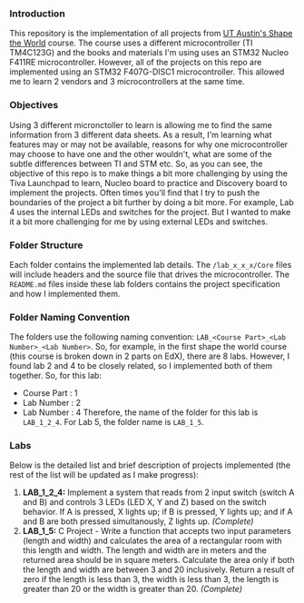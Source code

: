 ### Introduction
This repository is the implementation of all projects from [UT Austin's Shape the World](https://www.edx.org/course/embedded-systems-shape-the-world-microcontroller-i) course. The course uses a different microcontroller (TI TM4C123G) and the books and materials I'm using uses an STM32 Nucleo F411RE microcontroller. However, all of the projects on this repo are implemented using an STM32 F407G-DISC1 microcontroller. This allowed me to learn 2 vendors and 3 microcontrollers at the same time. 

### Objectives
Using 3 different micronctoller to learn is allowing me to find the same information from 3 different data sheets. As a result, I'm learning what features may or may not be available, reasons for why one microcontroller may choose to have one and the other wouldn't, what are some of the subtle differences between TI and STM etc. So, as you can see, the objective of this repo is to make things a bit more challenging by using the Tiva Launchpad to learn, Nucleo board to practice and Discovery board to implement the projects. Often times you'll find that I try to push the boundaries of the project a bit further by doing a bit more. For example, Lab 4 uses the internal LEDs and switches for the project. But I wanted to make it a bit more challenging for me by using external LEDs and switches.

### Folder Structure
Each folder contains the implemented lab details. The `/lab_x_x_x/Core` files will include headers and the source file that drives the microcontroller. The `README.md` files inside these lab folders contains the project specification and how I implemented them. 

### Folder Naming Convention
The folders use the following naming convention: `LAB_<Course Part>_<Lab Number>_<Lab Number>`. So, for example, in the first shape the world course (this course is broken down in 2 parts on EdX), there are 8 labs. However, I found lab 2 and 4 to be closely related, so I implemented both of them together. So, for this lab:
- Course Part : 1
- Lab Number  : 2
- Lab Number  : 4
Therefore, the name of the folder for this lab is `LAB_1_2_4`. For Lab 5, the folder name is `LAB_1_5`.

### Labs
Below is the detailed list and brief description of projects implemented (the rest of the list will be updated as I make progress):
1. **LAB_1_2_4:** Implement a system that reads from 2 input switch (switch A and B) and controls 3 LEDs (LED X, Y and Z) based on the switch behavior. If A is pressed, X lights up; if B is pressed, Y lights up; and if A and B are both pressed simultanously, Z lights up. *(Complete)*
2. **LAB_1_5:** C Project - Write a function that accepts two input parameters (length and width) and calculates the area of a rectangular room with this length and width. The length and width are in meters and the returned area should be in square meters. Calculate the area only if both the length and width are between 3 and 20 inclusively. Return a result of zero if the length is less than 3, the width is less than 3, the length is greater than 20 or the width is greater than 20. *(Complete)*
